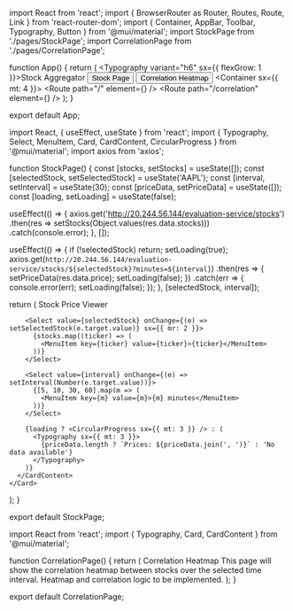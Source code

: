 import React from 'react';
import { BrowserRouter as Router, Routes, Route, Link } from 'react-router-dom';
import { Container, AppBar, Toolbar, Typography, Button } from '@mui/material';
import StockPage from './pages/StockPage';
import CorrelationPage from './pages/CorrelationPage';

function App() {
  return (
    <Router>
      <AppBar position="static">
        <Toolbar>
          <Typography variant="h6" sx={{ flexGrow: 1 }}>Stock Aggregator</Typography>
          <Button color="inherit" component={Link} to="/">Stock Page</Button>
          <Button color="inherit" component={Link} to="/correlation">Correlation Heatmap</Button>
        </Toolbar>
      </AppBar>
      <Container sx={{ mt: 4 }}>
        <Routes>
          <Route path="/" element={<StockPage />} />
          <Route path="/correlation" element={<CorrelationPage />} />
        </Routes>
      </Container>
    </Router>
  );
}

export default App;

import React, { useEffect, useState } from 'react';
import { Typography, Select, MenuItem, Card, CardContent, CircularProgress } from '@mui/material';
import axios from 'axios';

function StockPage() {
  const [stocks, setStocks] = useState([]);
  const [selectedStock, setSelectedStock] = useState('AAPL');
  const [interval, setInterval] = useState(30);
  const [priceData, setPriceData] = useState([]);
  const [loading, setLoading] = useState(false);

  useEffect(() => {
    axios.get('http://20.244.56.144/evaluation-service/stocks')
      .then(res => setStocks(Object.values(res.data.stocks)))
      .catch(console.error);
  }, []);

  useEffect(() => {
    if (!selectedStock) return;
    setLoading(true);
    axios.get(`http://20.244.56.144/evaluation-service/stocks/${selectedStock}?minutes=${interval}`)
      .then(res => {
        setPriceData(res.data.price);
        setLoading(false);
      })
      .catch(err => {
        console.error(err);
        setLoading(false);
      });
  }, [selectedStock, interval]);

  return (
    <Card>
      <CardContent>
        <Typography variant="h5" gutterBottom>Stock Price Viewer</Typography>

        <Select value={selectedStock} onChange={(e) => setSelectedStock(e.target.value)} sx={{ mr: 2 }}>
          {stocks.map((ticker) => (
            <MenuItem key={ticker} value={ticker}>{ticker}</MenuItem>
          ))}
        </Select>

        <Select value={interval} onChange={(e) => setInterval(Number(e.target.value))}>
          {[5, 10, 30, 60].map(m => (
            <MenuItem key={m} value={m}>{m} minutes</MenuItem>
          ))}
        </Select>

        {loading ? <CircularProgress sx={{ mt: 3 }} /> : (
          <Typography sx={{ mt: 3 }}>
            {priceData.length ? `Prices: ${priceData.join(', ')}` : 'No data available'}
          </Typography>
        )}
      </CardContent>
    </Card>
  );
}

export default StockPage;

import React from 'react';
import { Typography, Card, CardContent } from '@mui/material';

function CorrelationPage() {
  return (
    <Card>
      <CardContent>
        <Typography variant="h5" gutterBottom>Correlation Heatmap</Typography>
        <Typography>
          This page will show the correlation heatmap between stocks over the selected time interval.
          Heatmap and correlation logic to be implemented.
        </Typography>
      </CardContent>
    </Card>
  );
}

export default CorrelationPage;
